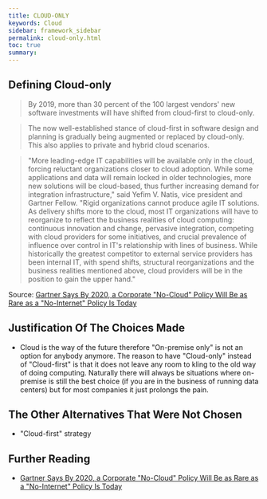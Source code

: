 ```yaml
---
title: CLOUD-ONLY
keywords: Cloud
sidebar: framework_sidebar
permalink: cloud-only.html
toc: true
summary:
---
```


## Defining Cloud-only
> By 2019, more than 30 percent of the 100 largest vendors' new software investments will have shifted from cloud-first to cloud-only.

> The now well-established stance of cloud-first in software design and planning is gradually being augmented or replaced by cloud-only. This also applies to private and hybrid cloud scenarios.

> "More leading-edge IT capabilities will be available only in the cloud, forcing reluctant organizations closer to cloud adoption. While some applications and data will remain locked in older technologies, more new solutions will be cloud-based, thus further increasing demand for integration infrastructure," said Yefim V. Natis, vice president and Gartner Fellow. "Rigid organizations cannot produce agile IT solutions. As delivery shifts more to the cloud, most IT organizations will have to reorganize to reflect the business realities of cloud computing: continuous innovation and change, pervasive integration, competing with cloud providers for some initiatives, and crucial prevalence of influence over control in IT's relationship with lines of business. While historically the greatest competitor to external service providers has been internal IT, with spend shifts, structural reorganizations and the business realities mentioned above, cloud providers will be in the position to gain the upper hand."

Source: [Gartner Says By 2020, a Corporate "No-Cloud" Policy Will Be as Rare as a "No-Internet" Policy Is Today](http://www.gartner.com/newsroom/id/3354117)

## Justification Of The Choices Made
* Cloud is the way of the future therefore "On-premise only" is not an option for anybody anymore. The reason to have "Cloud-only" instead of "Cloud-first" is that it does not leave any room to kling to the old way of doing computing. Naturally there will always be situations where on-premise is still the best choice (if you are in the business of running data centers) but for most companies it just prolongs the pain.

## The Other Alternatives That Were Not Chosen
* "Cloud-first" strategy

## Further Reading
* [Gartner Says By 2020, a Corporate "No-Cloud" Policy Will Be as Rare as a "No-Internet" Policy Is Today](http://www.gartner.com/newsroom/id/3354117)
